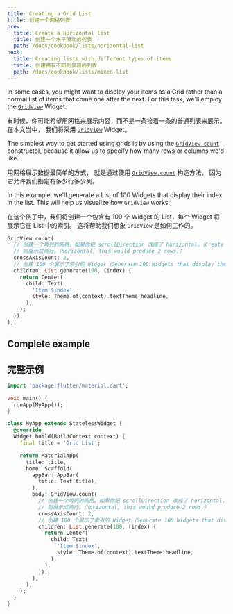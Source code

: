 ```yaml
---
title: Creating a Grid List
title: 创建一个网格列表
prev:
  title: Create a horizontal list
  title: 创建一个水平滑动的列表
  path: /docs/cookbook/lists/horizontal-list
next:
  title: Creating lists with different types of items
  title: 创建拥有不同列表项的列表
  path: /docs/cookbook/lists/mixed-list
---
```


In some cases, you might want to display your items as a Grid rather than
a normal list of items that come one after the next. For this task, we'll employ
the [`GridView`]({{site.api}}/flutter/widgets/GridView-class.html) Widget.

有时候，你可能希望用网格来展示内容，而不是一条接着一条的普通列表来展示。在本文当中，
我们将采用 [`GridView`]({{site.api}}/flutter/widgets/GridView-class.html) Widget。

The simplest way to get started using grids is by using the
[`GridView.count`]({{site.api}}/flutter/widgets/GridView/GridView.count.html)
constructor, because it allow us to specify how many rows or columns we'd like.

用网格展示数据最简单的方式，
就是通过使用 [`GridView.count`]({{site.api}}/flutter/widgets/GridView/GridView.count.html) 构造方法，
因为它允许我们指定有多少行多少列。

In this example, we'll generate a List of 100 Widgets that display their
index in the list. This will help us visualize how `GridView`  works.

在这个例子中，我们将创建一个包含有 100 个 Widget 的 List，每个 Widget 将展示它在 List 中的索引。
这将帮助我们想象 `GridView` 是如何工作的。

<!-- skip -->
```dart
GridView.count(
  // 创建一个两列的网格。如果你把 scrollDirection 改成了 horizontal，（Create a grid with 2 columns. If you change the scrollDirection to）
  // 则展示成两行。（horizontal, this would produce 2 rows.）
  crossAxisCount: 2,
  // 创建 100 个展示了索引的 Widget（Generate 100 Widgets that display their index in the List）
  children: List.generate(100, (index) {
    return Center(
      child: Text(
        'Item $index',
        style: Theme.of(context).textTheme.headline,
      ),
    );
  }),
);
```

## Complete example

## 完整示例

```dart
import 'package:flutter/material.dart';

void main() {
  runApp(MyApp());
}

class MyApp extends StatelessWidget {
  @override
  Widget build(BuildContext context) {
    final title = 'Grid List';

    return MaterialApp(
      title: title,
      home: Scaffold(
        appBar: AppBar(
          title: Text(title),
        ),
        body: GridView.count(
          // 创建一个两列的网格。如果你把 scrollDirection 改成了 horizontal，（Create a grid with 2 columns. If you change the scrollDirection to）
          // 则展示成两行。（horizontal, this would produce 2 rows.）
          crossAxisCount: 2,
          // 创建 100 个展示了索引的 Widget（Generate 100 Widgets that display their index in the List）
          children: List.generate(100, (index) {
            return Center(
              child: Text(
                'Item $index',
                style: Theme.of(context).textTheme.headline,
              ),
            );
          }),
        ),
      ),
    );
  }
}
```
